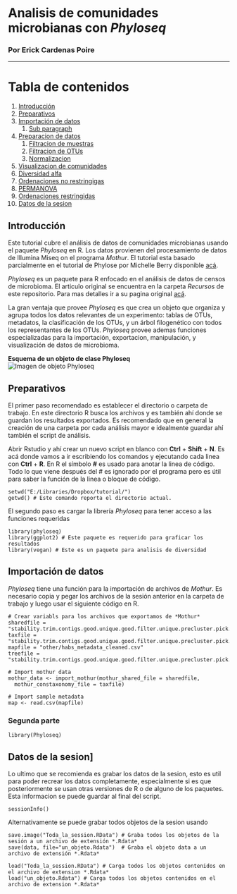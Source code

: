 # Analisis de comunidades microbianas con *Phyloseq*
### Por Erick Cardenas Poire

---

# Tabla de contenidos
1. [Introducción](#introduction)
2. [Preparativos](#prelim)
3. [Importación de datos](#p3)
    1. [Sub paragraph](#p1.1)
4. [Preparacion de datos](#p4)
    1. [Filtracion de muestras](#4.1)
    2. [Filtracion de OTUs](#p4.2)
    3. [Normalizacion](#p4.3)
5. [Visualizacion de comunidades](#p5)
6. [Diversidad alfa](#p6)
7. [Ordenaciones no restringigas](#p7)
8. [PERMANOVA](#p8)
9. [Ordenaciones restringidas](#p9)
10. [Datos de la sesion](#p10)

## Introducción <a name="introduction"></a>
Este tutorial cubre el análisis de datos de comunidades microbianas usando el paquete *Phyloseq* en R. Los datos provienen del procesamiento de datos de Illumina Miseq on el programa *Mothur*. El tutorial esta basado parcialmente en el tutorial de Phylose por Michelle Berry disponible [acá](http://deneflab.github.io/MicrobeMiseq/demos/mothur_2_phyloseq.html).

*Phyloseq* es un paquete para R enfocado en el análisis de datos de censos de microbioma. El articulo original se encuentra en la carpeta *Recursos* de este repositorio. Para mas detalles ir a su pagina original [acá](http://joey711.github.io/phyloseq/).

La gran ventaja que provee *Phyloseq* es que crea un objeto que organiza y agrupa todos los datos relevantes de un experimento: tablas de OTUs, metadatos, la clasificación de los OTUs, y un árbol filogenético con todos los representantes de los OTUs. *Phyloseq* provee ademas funciones especializadas para la importación, exportacion, manipulación, y visualización de datos de microbioma.

**Esquema de un objeto de clase Phyloseq**  
![Imagen de objeto Phyloseq](https://carden24.github.com/images/Phyloseq.jpg)  



## Preparativos <a name="prelim"></a>

El primer paso recomendado es establecer el directorio o carpeta de trabajo. En este directorio R busca los archivos y es también ahí donde se guardan los resultados exportados. Es recomendado que en general la creación de una carpeta por cada análisis mayor e idealmente guardar ahí también el script de análisis.  

Abrir Rstudio y ahí crear un nuevo script en blanco con **Ctrl** + **Shift** + **N**. Es acá donde vamos a ir escribiendo los comandos y ejecutando cada linea con **Ctrl** + **R**. En R el símbolo **#** es usado para anotar la linea de código. Todo lo que viene después del # es ignorado por el programa pero es útil para saber la función de la linea o bloque de código.

````
setwd("E:/Libraries/Dropbox/tutorial/")
getwd() # Este comando reporta el directorio actual.

````

El segundo paso es cargar la librería *Phyloseq* para tener acceso a las funciones requeridas
````
library(phyloseq)
library(ggplot2) # Este paquete es requerido para graficar los resultados
library(vegan) # Este es un paquete para analisis de diversidad

````


## Importación de datos <a name="p1"></a>

*Phyloseq* tiene una función para la importación de archivos de *Mothur*. Es necesario copia y pegar los archivos de la sesión anterior en la carpeta de trabajo y luego usar el siguiente código en R.

````
# Crear variabls para los archivos que exportamos de *Mothur*
sharedfile = "stability.trim.contigs.good.unique.good.filter.unique.precluster.pick.pick.pick.opti_mcc.unique_list.shared"
taxfile = "stability.trim.contigs.good.unique.good.filter.unique.precluster.pick.pick.pick.opti_mcc.unique_list.0.03.cons.tax.summary"
mapfile = "other/habs_metadata_cleaned.csv"
treefile = "stability.trim.contigs.good.unique.good.filter.unique.precluster.pick.pick.pick.phylip.tre"

# Import mothur data
mothur_data <- import_mothur(mothur_shared_file = sharedfile,
  mothur_constaxonomy_file = taxfile)

# Import sample metadata
map <- read.csv(mapfile)

````


### Segunda parte <a name="p1.1"></a>



````
library(Phyloseq)
````



## Datos de la sesion]<a name="p10"></a>

Lo ultimo que se recomienda es grabar los datos de la sesion, esto es util para poder recrear los datos completamente, especialmente si es que posteriormente se usan otras versiones de R o de alguno de los paquetes. Esta informacion se puede guardar al final del script.

```
sessionInfo()
```
 
Alternativamente se puede grabar todos objetos de la sesion usando 

````
save.image("Toda_la_session.RData") # Graba todos los objetos de la sesión a un archivo de extensión *.Rdata*
save(data, file="un_objeto.Rdata")  # Graba el objeto data a un archivo de extensión *.Rdata*

load("Toda_la_session.RData") # Carga todos los objetos contenidos en el archivo de extension *.Rdata*
load("un_objeto.Rdata") # Carga todos los objetos contenidos en el archivo de extension *.Rdata*

````









